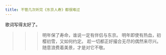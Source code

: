 ```yaml
---
title: 不管几次听完《东京人寿》都很难过 
---
```


歌词写得太好了。
>>> 明年保了寿命，谁说一定有伴侣与东京。
>>> 明年即使有热血，初樱初雪，又如何约定。
>>> 趁一切都正好撮合无尽的偶然来尽兴。
>>> 随意浪费着美景，才是对它不敬。

